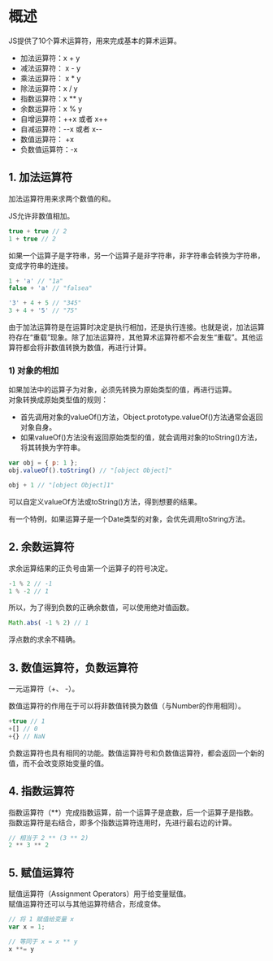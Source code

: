 # 概述
JS提供了10个算术运算符，用来完成基本的算术运算。
* 加法运算符：x + y
* 减法运算符： x - y
* 乘法运算符： x * y
* 除法运算符：x / y
* 指数运算符：x ** y
* 余数运算符：x % y
* 自增运算符：++x 或者 x++
* 自减运算符：--x 或者 x--
* 数值运算符： +x
* 负数值运算符：-x

## 1. 加法运算符
加法运算符用来求两个数值的和。

JS允许非数值相加。
```js
true + true // 2
1 + true // 2
```

如果一个运算子是字符串，另一个运算子是非字符串，非字符串会转换为字符串，变成字符串的连接。
```js
1 + 'a' // "1a"
false + 'a' // "falsea"

'3' + 4 + 5 // "345"
3 + 4 + '5' // "75"
```
由于加法运算符是在运算时决定是执行相加，还是执行连接。也就是说，加法运算符存在“重载”现象。除了加法运算符，其他算术运算符都不会发生“重载”。其他运算符都会将非数值转换为数值，再进行计算。

### 1) 对象的相加
如果加法中的运算子为对象，必须先转换为原始类型的值，再进行运算。  
对象转换成原始类型值的规则：
* 首先调用对象的valueOf()方法，Object.prototype.valueOf()方法通常会返回对象自身。
* 如果valueOf()方法没有返回原始类型的值，就会调用对象的toString()方法，将其转换为字符串。
```js
var obj = { p: 1 };
obj.valueOf().toString() // "[object Object]"

obj + 1 // "[object Object]1"
```

可以自定义valueOf方法或toString()方法，得到想要的结果。

有一个特例，如果运算子是一个Date类型的对象，会优先调用toString方法。

## 2. 余数运算符
求余运算结果的正负号由第一个运算子的符号决定。
```js
-1 % 2 // -1
1 % -2 // 1
```

所以，为了得到负数的正确余数值，可以使用绝对值函数。
```js
Math.abs( -1 % 2) // 1
```

浮点数的求余不精确。

## 3. 数值运算符，负数运算符
一元运算符（+、 -）。

数值运算符的作用在于可以将非数值转换为数值（与Number的作用相同）。
```js
+true // 1
+[] // 0
+{} // NaN
```

负数运算符也具有相同的功能。数值运算符号和负数值运算符，都会返回一个新的值，而不会改变原始变量的值。

## 4. 指数运算符
指数运算符（**）完成指数运算，前一个运算子是底数，后一个运算子是指数。  
指数运算符是右结合，即多个指数运算符连用时，先进行最右边的计算。
```js
// 相当于 2 ** (3 ** 2)
2 ** 3 ** 2
```

## 5. 赋值运算符
赋值运算符（Assignment Operators）用于给变量赋值。  
赋值运算符还可以与其他运算符结合，形成变体。
```js
// 将 1 赋值给变量 x
var x = 1;

// 等同于 x = x ** y
x **= y
```
